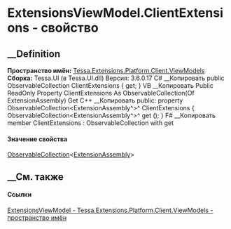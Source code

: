 # ExtensionsViewModel.ClientExtensions - свойство
##  __Definition
 **Пространство имён:**
[Tessa.Extensions.Platform.Client.ViewModels](N_Tessa_Extensions_Platform_Client_ViewModels.htm)  
 **Сборка:** Tessa.UI (в Tessa.UI.dll) Версия: 3.6.0.17
C# __Копировать
     public ObservableCollection<ExtensionAssembly> ClientExtensions { get; }
VB __Копировать
     Public ReadOnly Property ClientExtensions As ObservableCollection(Of ExtensionAssembly)
    	Get
C++ __Копировать
     public:
    property ObservableCollection<ExtensionAssembly^>^ ClientExtensions {
    	ObservableCollection<ExtensionAssembly^>^ get ();
    }
F# __Копировать
     member ClientExtensions : ObservableCollection<ExtensionAssembly> with get
#### Значение свойства
[ObservableCollection](https://learn.microsoft.com/dotnet/api/system.collections.objectmodel.observablecollection-1)<[ExtensionAssembly](T_Tessa_Extensions_ExtensionAssembly.htm)>
##  __См. также
#### Ссылки
[ExtensionsViewModel -
](T_Tessa_Extensions_Platform_Client_ViewModels_ExtensionsViewModel.htm)
[Tessa.Extensions.Platform.Client.ViewModels - пространство
имён](N_Tessa_Extensions_Platform_Client_ViewModels.htm)
